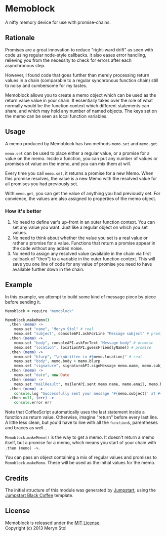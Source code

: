 # Memoblock

A nifty memory device for use with promise-chains.

## Rationale

Promises are a great innovation to reduce "right-ward drift" as seen with code using regular node-style callbacks. It also eases error handling, relieving you from the necessity to check for errors after each asynchronous step.

However, I found code that goes further than merely processing return values in a chain (comparable to a regular synchronous function chain) still to noisy and cumbersome for my tastes.

Memoblock allows you to create a memo object which can be used as the return value value in your chain. It essentially takes over the role of what normally would be the function context which different statements can share, and which may hold any number of named objects. The keys set on the memo can be seen as local function variables.

## Usage

A memo produced by Memoblock has two methods `memo.set` and `memo.get`. 

`memo.set` can be used to place either a regular value, or a promise for a value on the memo. Inside a function, you can put any number of values or promises of value on the memo, and you can mix them at will.

Every time you call `memo.set`, it returns a promise for a new Memo. When this promise resolves, the value is a new Memo with the resolved value for all promises you had previously set.

With `memo.get`, you can get the value of anything you had previously set. For convience, the values are also assigned to properties of the memo object.

### How it's better

1. No need to define var's up-front in an outer function context. You can set any value you want. Just like a regular object on which you set values.
2. No need to think about whether the value you set is a real value or rather a promise for a value. Functions that return a promise appear in the code without any added noise.
3. No need to assign any resolved value (available in the chain via first callback of "then") to a variable in the outer function context. This will save you one line of code for any value of promise you need to have available further down in the chain.

## Example

In this example, we attempt to build some kind of message piece by piece before sending it.

```coffee
Memoblock = require "memoblock"

Memoblock.makeMemo()
  .then (memo) ->
    memo.set "name", "Meryn Stol" # real
    memo.set "subject", consoleAPI.askForLine "Message subject" # promise
  .then (memo) ->
    memo.set "body", consoleAPI.askForText "Message body" # promise
    memo.set "location", locationAPI.guessFriendlyName() # promise
  .then (memo) ->
    memo.set "blurp", "\n\nWritten in #{memo.location}" # real
    memo.set "body", memo.body + memo.blurp
    memo.set "signature", signatureAPI.signMessage memo.name, memo.subject, memo.body
  .then (memo) ->
    memo.set "date", new Date
  .then (memo) ->
    memo.set "mailResult", mailerAPI.sent memo.name, memo.email, memo.body + memo.signature
  .then (memo) ->
    console.log "Successfully sent your message '#{memo.subject}' at #{memo.mailResult.getFriendlyTime()}."
  .then null, (err) ->
    console.error err
```

Note that CoffeeScript automatically uses the last statement inside a function as return value. Otherwise, imagine "return" before every last line. A little less clean, but you'd have to live with all the `function`s, parentheses and braces as well...

`Memoblock.makeMemo()` is the way to get a memo. It doesn't return a memo itself, but a promise for a memo, which means you start of your chain with `.then (memo) ->`.

You can pass an object containing a mix of regular values and promises to `Memoblock.makeMemo`. These will be used as the initial values for the memo.

## Credits

The initial structure of this module was generated by [Jumpstart](https://github.com/meryn/jumpstart), using the [Jumpstart Black Coffee](https://github.com/meryn/jumpstart-black-coffee) template.

## License

Memoblock is released under the [MIT License](http://opensource.org/licenses/MIT).  
Copyright (c) 2013 Meryn Stol  